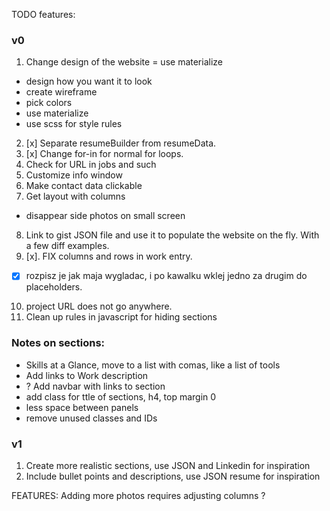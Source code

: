 TODO features:

### v0
1. Change design of the website = use materialize
  * design how you want it to look
  * create wireframe
  * pick colors
  * use materialize
  * use scss for style rules
2. [x] Separate resumeBuilder from resumeData.
3. [x] Change for-in for normal for loops.
4. Check for URL in jobs and such
5. Customize info window
6. Make contact data clickable
7. Get layout with columns
  * disappear side photos on small screen
8. Link to gist JSON file and use it to populate the website on the fly. With a few diff examples.
9. [x]. FIX columns and rows in work entry.
  * [x] rozpisz je jak maja wygladac, i po kawalku wklej jedno za drugim do placeholders.
10. project URL does not go anywhere.
11. Clean up rules in javascript for hiding sections

### Notes on sections:
- Skills at a Glance, move to a list with comas, like a list of tools
- Add links to Work description
- ? Add navbar with links to section
- add class for ttle of sections, h4, top margin 0
- less space between panels
- remove unused classes and IDs

### v1
1. Create more realistic sections, use JSON and Linkedin for inspiration
2. Include bullet points and descriptions, use JSON resume for inspiration

FEATURES:
Adding more photos requires adjusting columns ?